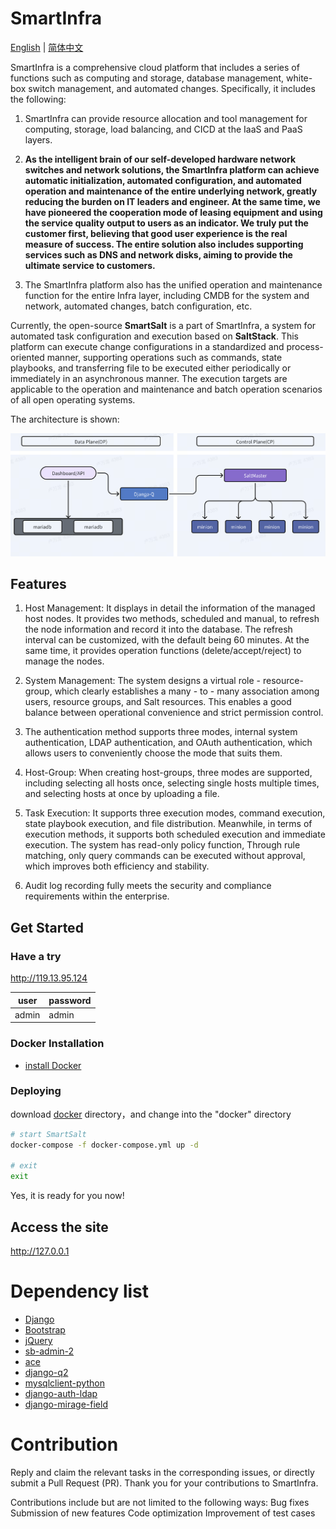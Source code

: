 # SmartInfra

[English](README.md) | [简体中文](README-zh.md)

SmartInfra is a comprehensive cloud platform that includes a series of functions such as computing and storage, database management, white-box switch management, and automated changes. Specifically, it includes the following:
1. SmartInfra can provide resource allocation and tool management for computing, storage, load balancing, and CICD at the IaaS and PaaS layers.

2. **As the intelligent brain of our self-developed hardware network switches and network solutions, the SmartInfra platform can achieve automatic initialization, automated configuration, and automated operation and maintenance of the entire underlying network, greatly reducing the burden on IT leaders and engineer. At the same time, we have pioneered the cooperation mode of leasing equipment and using the service quality output to users as an indicator. We truly put the customer first, believing that good user experience is the real measure of success. The entire solution also includes supporting services such as DNS and network disks, aiming to provide the ultimate service to customers.**

3. The SmartInfra platform also has the unified operation and maintenance function for the entire Infra layer, including CMDB for the system and network, automated changes, batch configuration, etc.

Currently, the open-source **SmartSalt** is a part of SmartInfra, a system for automated task configuration and execution based on **SaltStack**. This platform can execute change configurations in a standardized and process-oriented manner, supporting operations such as commands, state playbooks, and transferring file to be executed either periodically or immediately in an asynchronous manner. The execution targets are applicable to the operation and maintenance and batch operation scenarios of all open operating systems.

The architecture is shown:

<img width="978" alt="image" src="salt/static/img/arch.png">

Features
------------------------
1. Host Management: It displays in detail the information of the managed host nodes. It provides two methods, scheduled and manual, to refresh the node information and record it into the database. The refresh interval can be customized, with the default being 60 minutes. At the same time, it provides operation functions (delete/accept/reject) to manage the nodes.

2. System Management: The system designs a virtual role - resource-group, which clearly establishes a many - to - many association among users, resource groups, and Salt resources. This enables a good balance between operational convenience and strict permission control.

3. The authentication method supports three modes, internal system authentication, LDAP authentication, and OAuth authentication, which allows users to conveniently choose the mode that suits them.

4. Host-Group: When creating host-groups, three modes are supported, including selecting all hosts once, selecting single hosts multiple times, and selecting hosts at once by uploading a file.

5. Task Execution: It supports three execution modes, command execution, state playbook execution, and file distribution. Meanwhile, in terms of execution methods, it supports both scheduled execution and immediate execution. The system has read-only policy function, Through rule matching, only query commands can be executed without approval, which improves both efficiency and stability.

6. Audit log recording fully meets the security and compliance requirements within the enterprise.

Get Started
------------------------
### Have a try
http://119.13.95.124

| user | password |
| --- | --- |
| admin | admin |

### Docker Installation
- [install Docker](https://download.docker.com/linux/debian/dists/bookworm/pool/stable/amd64/) 

### Deploying
download [docker](docker) directory，and change into the "docker" directory

```bash
# start SmartSalt
docker-compose -f docker-compose.yml up -d

# exit
exit
```
Yes, it is ready for you now!

## Access the site
http://127.0.0.1


Dependency list
===============
- [Django](https://github.com/django/django)
- [Bootstrap](https://github.com/twbs/bootstrap)
- [jQuery](https://github.com/jquery/jquery)
- [sb-admin-2](https://github.com/BlackrockDigital/startbootstrap-sb-admin-2)
- [ace](https://github.com/ajaxorg/ace)
- [django-q2](https://github.com/django-q2/django-q2)
- [mysqlclient-python](https://github.com/PyMySQL/mysqlclient-python)
- [django-auth-ldap](https://github.com/django-auth-ldap/django-auth-ldap)
- [django-mirage-field](https://github.com/luojilab/django-mirage-field)


Contribution
===============
Reply and claim the relevant tasks in the corresponding issues, or directly submit a Pull Request (PR). Thank you for your contributions to SmartInfra.

Contributions include but are not limited to the following ways:
Bug fixes
Submission of new features
Code optimization
Improvement of test cases
